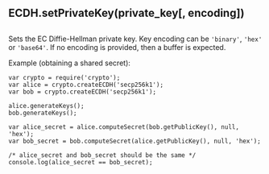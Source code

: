 ## ECDH.setPrivateKey(private\_key\[, encoding\])

## 

Sets the EC Diffie-Hellman private key. Key encoding can be `'binary'`,
`'hex'` or `'base64'`. If no encoding is provided, then a buffer is
expected.

Example (obtaining a shared secret):

    var crypto = require('crypto');
    var alice = crypto.createECDH('secp256k1');
    var bob = crypto.createECDH('secp256k1');
    
    alice.generateKeys();
    bob.generateKeys();
    
    var alice_secret = alice.computeSecret(bob.getPublicKey(), null, 'hex');
    var bob_secret = bob.computeSecret(alice.getPublicKey(), null, 'hex');
    
    /* alice_secret and bob_secret should be the same */
    console.log(alice_secret == bob_secret);